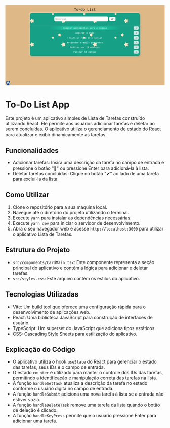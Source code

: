 ![layout-todolist](./public/layout.png)

# To-Do List App

Este projeto é um aplicativo simples de Lista de Tarefas construído utilizando React. Ele permite aos usuários adicionar tarefas e deletar ao serem concluídas. O aplicativo utiliza o gerenciamento de estado do React para atualizar e exibir dinamicamente as tarefas.

## Funcionalidades

- Adicionar tarefas: Insira uma descrição da tarefa no campo de entrada e pressione o botão "🚀" ou pressione Enter para adicioná-la à lista.
- Deletar tarefas concluídas: Clique no botão "✔" ao lado de uma tarefa para excluí-la da lista.

## Como Utilizar

1. Clone o repositório para a sua máquina local.
2. Navegue até o diretório do projeto utilizando o terminal.
3. Execute `yarn` para instalar as dependências necessárias.
4. Execute `yarn dev` para iniciar o servidor de desenvolvimento.
5. Abra o seu navegador web e acesse `http://localhost:3000` para utilizar o aplicativo Lista de Tarefas.

## Estrutura do Projeto

- `src/components/CardMain.tsx`: Este componente representa a seção principal do aplicativo e contém a lógica para adicionar e deletar tarefas.
- `src/styles.css`: Este arquivo contém os estilos do aplicativo.

## Tecnologias Utilizadas

- Vite: Um build tool que oferece uma configuração rápida para o desenvolvimento de aplicações web.
- React: Uma biblioteca JavaScript para construção de interfaces de usuário.
- TypeScript: Um superset do JavaScript que adiciona tipos estáticos.
- CSS: Cascading Style Sheets para estilização do aplicativo.

## Explicação do Código

- O aplicativo utiliza o hook `useState` do React para gerenciar o estado das tarefas, seus IDs e o campo de entrada.
- O estado `counter` é utilizado para manter o controle dos IDs das tarefas, permitindo a identificação e manipulação correta das tarefas na lista.
- A função `handleSetTask` atualiza a descrição da tarefa no estado conforme o usuário digita no campo de entrada.
- A função `handleSubmit` adiciona uma nova tarefa à lista se a entrada não estiver vazia.
- A função `handleDeleteTask` remove uma tarefa da lista quando o botão de deleção é clicado.
- A função `handleKeyPress` permite que o usuário pressione Enter para adicionar uma tarefa.
